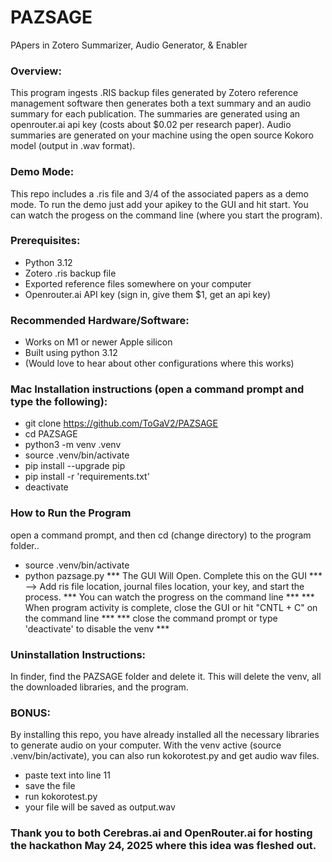 # PAZSAGE
PApers in Zotero Summarizer, Audio Generator, &amp; Enabler

### Overview:
This program ingests .RIS backup files generated by Zotero reference management software then generates both a text summary and an audio summary for each publication. The summaries are generated using an openrouter.ai api key (costs about $0.02 per research paper). Audio summaries are generated on your machine using the open source Kokoro model (output in .wav format). 

### Demo Mode:
This repo includes a .ris file and 3/4 of the associated papers as a demo mode. To run the demo just add your apikey to the GUI and hit start. You can watch the progess on the command line (where you start the program).

### Prerequisites:
- Python 3.12
- Zotero .ris backup file
- Exported reference files somewhere on your computer
- Openrouter.ai API key (sign in, give them $1, get an api key)

### Recommended Hardware/Software:
- Works on M1 or newer Apple silicon
- Built using python 3.12
- (Would love to hear about other configurations where this works)

### Mac Installation instructions (open a command prompt and type the following):
- git clone https://github.com/ToGaV2/PAZSAGE  
- cd PAZSAGE
- python3 -m venv .venv
- source .venv/bin/activate
- pip install --upgrade pip
- pip install -r 'requirements.txt'
- deactivate

### How to Run the Program 
open a command prompt, and then cd (change directory) to the program folder..
- source .venv/bin/activate
- python pazsage.py
*** The GUI Will Open. Complete this on the GUI *** --> Add ris file location, journal files location, your key, and start the process.
*** You can watch the progress on the command line ***
*** When program activity is complete, close the GUI or hit "CNTL + C" on the command line ***
*** close the command prompt or type 'deactivate' to disable the venv ***

### Uninstallation Instructions:
In finder, find the PAZSAGE folder and delete it. This will delete the venv, all the downloaded libraries, and the program.

### BONUS:
By installing this repo, you have already installed all the necessary libraries to generate audio on your computer. With the venv active (source .venv/bin/activate), you can also run kokorotest.py and get audio wav files. 
- paste text into line 11
- save the file
- run kokorotest.py
- your file will be saved as output.wav

### Thank you to both Cerebras.ai and OpenRouter.ai for hosting the hackathon May 24, 2025 where this idea was fleshed out. 
